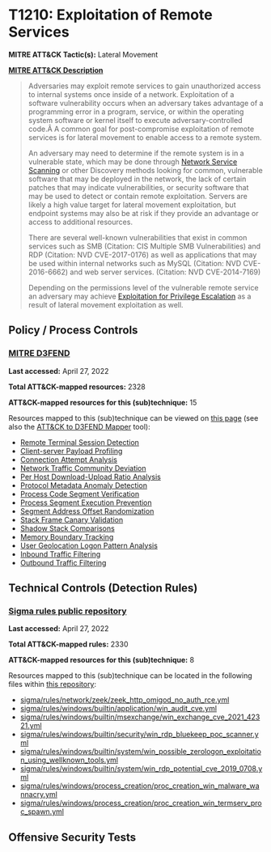 # T1210: Exploitation of Remote Services
**MITRE ATT&CK Tactic(s):** Lateral Movement

**[MITRE ATT&CK Description](https://attack.mitre.org/techniques/T1210)**
<blockquote>Adversaries may exploit remote services to gain unauthorized access to internal systems once inside of a network. Exploitation of a software vulnerability occurs when an adversary takes advantage of a programming error in a program, service, or within the operating system software or kernel itself to execute adversary-controlled code.Â A common goal for post-compromise exploitation of remote services is for lateral movement to enable access to a remote system.

An adversary may need to determine if the remote system is in a vulnerable state, which may be done through [Network Service Scanning](https://attack.mitre.org/techniques/T1046) or other Discovery methods looking for common, vulnerable software that may be deployed in the network, the lack of certain patches that may indicate vulnerabilities,  or security software that may be used to detect or contain remote exploitation. Servers are likely a high value target for lateral movement exploitation, but endpoint systems may also be at risk if they provide an advantage or access to additional resources.

There are several well-known vulnerabilities that exist in common services such as SMB (Citation: CIS Multiple SMB Vulnerabilities) and RDP (Citation: NVD CVE-2017-0176) as well as applications that may be used within internal networks such as MySQL (Citation: NVD CVE-2016-6662) and web server services. (Citation: NVD CVE-2014-7169)

Depending on the permissions level of the vulnerable remote service an adversary may achieve [Exploitation for Privilege Escalation](https://attack.mitre.org/techniques/T1068) as a result of lateral movement exploitation as well.</blockquote>

## Policy / Process Controls
### [MITRE D3FEND](https://d3fend.mitre.org/)
**Last accessed:** April 27, 2022

**Total ATT&CK-mapped resources:** 2328

**ATT&CK-mapped resources for this (sub)technique:** 15

Resources mapped to this (sub)technique can be viewed on [this page](https://d3fend.mitre.org/) (see also the [ATT&CK to D3FEND Mapper](https://d3fend.mitre.org/tools/attack-mapper) tool):

* [Remote Terminal Session Detection](https://d3fend.mitre.org/techniques/d3f:RemoteTerminalSessionDetection)
* [Client-server Payload Profiling](https://d3fend.mitre.org/techniques/d3f:Client-serverPayloadProfiling)
* [Connection Attempt Analysis](https://d3fend.mitre.org/techniques/d3f:ConnectionAttemptAnalysis)
* [Network Traffic Community Deviation](https://d3fend.mitre.org/techniques/d3f:NetworkTrafficCommunityDeviation)
* [Per Host Download-Upload Ratio Analysis](https://d3fend.mitre.org/techniques/d3f:PerHostDownload-UploadRatioAnalysis)
* [Protocol Metadata Anomaly Detection](https://d3fend.mitre.org/techniques/d3f:ProtocolMetadataAnomalyDetection)
* [Process Code Segment Verification](https://d3fend.mitre.org/techniques/d3f:ProcessCodeSegmentVerification)
* [Process Segment Execution Prevention](https://d3fend.mitre.org/techniques/d3f:ProcessSegmentExecutionPrevention)
* [Segment Address Offset Randomization](https://d3fend.mitre.org/techniques/d3f:SegmentAddressOffsetRandomization)
* [Stack Frame Canary Validation](https://d3fend.mitre.org/techniques/d3f:StackFrameCanaryValidation)
* [Shadow Stack Comparisons](https://d3fend.mitre.org/techniques/d3f:ShadowStackComparisons)
* [Memory Boundary Tracking](https://d3fend.mitre.org/techniques/d3f:MemoryBoundaryTracking)
* [User Geolocation Logon Pattern Analysis](https://d3fend.mitre.org/techniques/d3f:UserGeolocationLogonPatternAnalysis)
* [Inbound Traffic Filtering](https://d3fend.mitre.org/techniques/d3f:InboundTrafficFiltering)
* [Outbound Traffic Filtering](https://d3fend.mitre.org/techniques/d3f:OutboundTrafficFiltering)

## Technical Controls (Detection Rules)
### [Sigma rules public repository](https://github.com/SigmaHQ/sigma)
**Last accessed:** April 27, 2022

**Total ATT&CK-mapped rules:** 2330

**ATT&CK-mapped resources for this (sub)technique:** 8

Resources mapped to this (sub)technique can be located in the following files within [this repository](https://github.com/SigmaHQ/sigma/tree/master/rules):

* [sigma/rules/network/zeek/zeek_http_omigod_no_auth_rce.yml](https://github.com/SigmaHQ/sigma/blob/master/rules/network/zeek/zeek_http_omigod_no_auth_rce.yml)
* [sigma/rules/windows/builtin/application/win_audit_cve.yml](https://github.com/SigmaHQ/sigma/blob/master/rules/windows/builtin/application/win_audit_cve.yml)
* [sigma/rules/windows/builtin/msexchange/win_exchange_cve_2021_42321.yml](https://github.com/SigmaHQ/sigma/blob/master/rules/windows/builtin/msexchange/win_exchange_cve_2021_42321.yml)
* [sigma/rules/windows/builtin/security/win_rdp_bluekeep_poc_scanner.yml](https://github.com/SigmaHQ/sigma/blob/master/rules/windows/builtin/security/win_rdp_bluekeep_poc_scanner.yml)
* [sigma/rules/windows/builtin/system/win_possible_zerologon_exploitation_using_wellknown_tools.yml](https://github.com/SigmaHQ/sigma/blob/master/rules/windows/builtin/system/win_possible_zerologon_exploitation_using_wellknown_tools.yml)
* [sigma/rules/windows/builtin/system/win_rdp_potential_cve_2019_0708.yml](https://github.com/SigmaHQ/sigma/blob/master/rules/windows/builtin/system/win_rdp_potential_cve_2019_0708.yml)
* [sigma/rules/windows/process_creation/proc_creation_win_malware_wannacry.yml](https://github.com/SigmaHQ/sigma/blob/master/rules/windows/process_creation/proc_creation_win_malware_wannacry.yml)
* [sigma/rules/windows/process_creation/proc_creation_win_termserv_proc_spawn.yml](https://github.com/SigmaHQ/sigma/blob/master/rules/windows/process_creation/proc_creation_win_termserv_proc_spawn.yml)


## Offensive Security Tests
